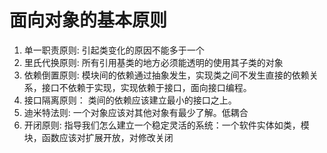 # 面向对象的基本原则

1. 单一职责原则: 引起类变化的原因不能多于一个
2. 里氏代换原则: 所有引用基类的地方必须能透明的使用其子类的对象
3. 依赖倒置原则: 模块间的依赖通过抽象发生，实现类之间不发生直接的依赖关系，接口不依赖于实现，实现依赖于接口，面向接口编程。
4. 接口隔离原则： 类间的依赖应该建立最小的接口之上。
5. 迪米特法则: 一个对象应该对其他对象有最少了解。低耦合
6. 开闭原则: 指导我们怎么建立一个稳定灵活的系统：一个软件实体如类，模块，函数应该对扩展开放，对修改关闭